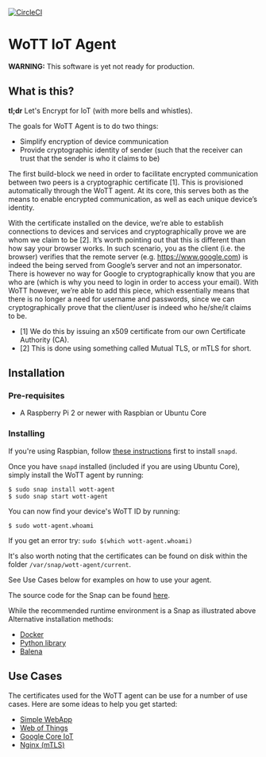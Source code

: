 [![CircleCI](https://circleci.com/gh/WoTTsecurity/agent.svg?style=svg)](https://circleci.com/gh/WoTTsecurity/agent)

# WoTT IoT Agent

**WARNING:** This software is yet not ready for production.

## What is this?

**tl;dr** Let's Encrypt for IoT (with more bells and whistles).

The goals for WoTT Agent is to do two things:

 * Simplify encryption of device communication
 * Provide cryptographic identity of sender (such that the receiver can trust that the sender is who it claims to be)

The first build-block we need in order to facilitate encrypted communication between two peers is a cryptographic certificate [1]. This is provisioned automatically through the WoTT agent. At its core, this serves both as the means to enable encrypted communication, as well as each unique device’s identity.

With the certificate installed on the device, we’re able to establish connections to devices and services and cryptographically prove we are whom we claim to be [2]. It’s worth pointing out that this is different than how say your browser works. In such scenario, you as the client (i.e. the browser) verifies that the remote server (e.g. https://www.google.com) is indeed the being served from Google’s server and not an impersonator. There is however no way for Google to cryptographically know that you are who are (which is why you need to login in order to access your email). With WoTT however, we’re able to add this piece, which essentially means that there is no longer a need for username and passwords, since we can cryptographically prove that the client/user is indeed who he/she/it claims to be.

* [1] We do this by issuing an x509 certificate from our own Certificate Authority (CA).
* [2] This is done using something called Mutual TLS, or mTLS for short.


## Installation

### Pre-requisites

* A Raspberry Pi 2 or newer with Raspbian or Ubuntu Core

### Installing

If you're using Raspbian, follow [these instructions](https://docs.snapcraft.io/installing-snap-on-raspbian/6754) first to install `snapd`.

Once you have `snapd` installed (included if you are using Ubuntu Core), simply install the WoTT agent by running:

```
$ sudo snap install wott-agent
$ sudo snap start wott-agent
```

You can now find your device's WoTT ID by running:

```
$ sudo wott-agent.whoami
```

If you get an error try: `sudo $(which wott-agent.whoami)`

It's also worth noting that the certificates can be found on disk within the folder `/var/snap/wott-agent/current`.

See Use Cases below for examples on how to use your agent.

The source code for the Snap can be found [here](https://github.com/WoTTsecurity/wott-agent-snap).

While the recommended runtime environment is a Snap as illustrated above Alternative installation methods:

 * [Docker](https://github.com/WoTTsecurity/agent/blob/master/docs/alternative_installation_methods.md#installation-docker-runtime)
 * [Python library](https://github.com/WoTTsecurity/agent/blob/master/docs/alternative_installation_methods.md#installation--python-runtime-advance://github.com/WoTTsecurity/agent/blob/master/docs/alternative_installation_methods.md#installation--python-runtime-advanced)
 * [Balena](https://github.com/WoTTsecurity/wott-agent-balena)

## Use Cases

The certificates used for the WoTT agent can be use for a number of use cases. Here are some ideas to help you get started:

 * [Simple WebApp](https://github.com/WoTTsecurity/agent/tree/master/docs/examples/simple-webapp)
 * [Web of Things](https://github.com/WoTTsecurity/agent/tree/master/docs/examples/webofthings)
 * [Google Core IoT](https://github.com/WoTTsecurity/agent/tree/master/docs/examples/google-core-iot)
 * [Nginx (mTLS)](https://github.com/WoTTsecurity/agent/tree/master/docs/examples/nginx)
